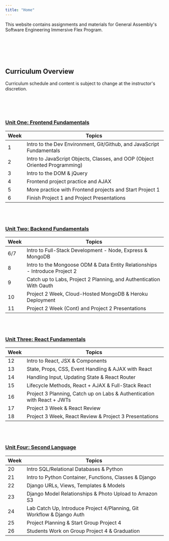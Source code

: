 ```yaml
---
title: "Home"
---
```



This website contains assignments and materials for General Assembly's Software Engineering Immersive Flex Program. 

<br>
<br>
<br>
<br>



## Curriculum Overview

Curriculum schedule and content is subject to change at the instructor's discretion.

<br>
<br>
<br>



### [Unit One: Frontend Fundamentals](/frontend-fundamentals)

| Week  | Topics |
| ----- | ------ |
| 1  | Intro to the Dev Environment, Git/Github, and JavaScript Fundamentals  |
| 2  | Intro to JavaScript Objects, Classes, and OOP (Object Oriented Programming) |
| 3  | Intro to the DOM & jQuery |
| 4  | Frontend project practice and AJAX|
| 5 | More practice with Frontend projects and Start Project 1 |
| 6  | Finish Project 1 and Project Presentations |


<br>
<br>

### [Unit Two: Backend Fundamentals](/backend-fundamentals)

| Week  | Topics |
| ----- | ------ |
| 6/7  | Intro to Full-Stack Development - Node, Express & MongoDB |
| 8  | Intro to the Mongoose ODM & Data Entity Relationships - Introduce Project 2|
| 9  | Catch up to Labs, Project 2 Planning, and Authentication With Oauth |
| 10 | Project 2 Week, Cloud-Hosted MongoDB & Heroku Deployment |
| 11 | Project 2 Week (Cont) and Project 2 Presentations |


<br>
<br>

### [Unit Three: React Fundamentals](/react-fundamentals)

| Week  | Topics |
| ----- | ------ |
| 12 | Intro to React, JSX & Components  |
| 13 | State, Props, CSS, Event Handling & AJAX with React |
| 14 | Handling Input, Updating State & React Router |
| 15 | Lifecycle Methods, React + AJAX & Full-Stack React|
| 16 | Project 3 Planning, Catch up on Labs & Authentication with React + JWTs |
| 17 | Project 3 Week & React Review |
| 18 | Project 3 Week, React Review & Project 3 Presentations |


<br>
<br>

### [Unit Four: Second Language](/second-language)

| Week  | Topics |
| ----- | ------ |
| 20  | Intro SQL/Relational Databases & Python  |
| 21  | Intro to Python Container, Functions, Classes & Django |
| 22  | Django URLs, Views, Templates & Models |
| 23  | Django Model Relationships & Photo Upload to Amazon S3|
| 24 | Lab Catch Up, Introduce Project 4/Planning, Git Workflow & Django Auth|
| 25  | Project Planning & Start Group Project 4 |
| 26  | Students Work on Group Project 4 & Graduation |


